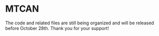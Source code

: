 # MTCAN
The code and related files are still being organized and will be released before October 28th. Thank you for your support!
